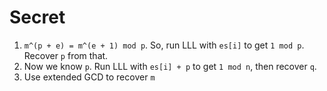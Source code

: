 # Secret

1. `m^(p + e) = m^(e + 1) mod p`. So, run LLL with `es[i]` to get `1 mod p`. Recover `p` from that.
2. Now we know `p`. Run LLL with `es[i] + p` to get `1 mod n`, then recover `q`.
3. Use extended GCD to recover `m`